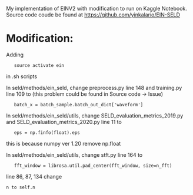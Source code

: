 My implementation of EINV2 with modification to run on Kaggle Notebook. Source code coude be found at https://github.com/yinkalario/EIN-SELD

# Modification:
Adding
```
   source activate ein
```
in .sh scripts

In seld/methods/ein_seld, change preprocess.py line 148 and training.py line 109 to (this problem could be found in Source code -> Issue)
```
   batch_x = batch_sample.batch_out_dict['waveform']
```
In seld/methods/ein_seld/utils, change SELD_evaluation_metrics_2019.py and SELD_evaluation_metrics_2020.py line 11 to 
```
   eps = np.finfo(float).eps
```  
this is because numpy ver 1.20 remove np.float

In seld/methods/ein_seld/utils, change stft.py line 164 to
```
   fft_window = librosa.util.pad_center(fft_window, size=n_fft)
```
line 86, 87, 134 change 
```
n to self.n
```
